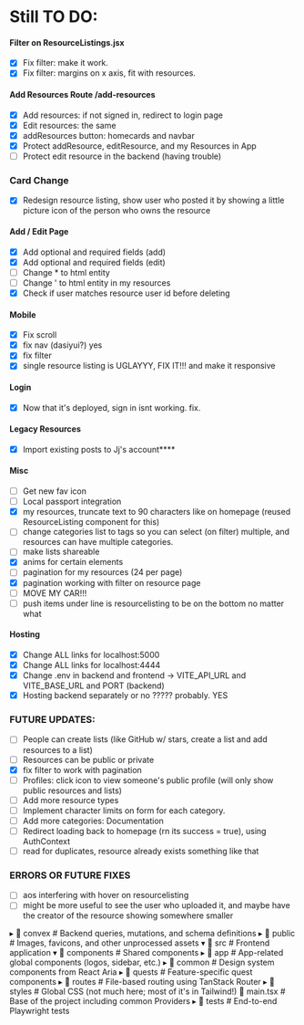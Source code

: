 # **Still TO DO:**

#### Filter on ResourceListings.jsx

* [X] Fix filter: make it work.
* [X] Fix filter: margins on x axis, fit with resources.

#### Add Resources Route /add-resources

* [X] Add resources: if not signed in, redirect to login page
* [X] Edit resources: the same
* [X] addResources button: homecards and navbar
* [X] Protect addResource, editResource, and my Resources in App
* [ ] Protect edit resource in the backend (having trouble)

### Card Change

* [X] Redesign resource listing, show user who posted it by showing a little picture icon of the person who owns the resource

#### Add / Edit Page

* [X] Add optional and required fields (add)
* [X] Add optional and required fields (edit)
* [ ] Change * to html entity
* [ ] Change ' to html entity in my resources
* [X] Check if user matches resource user id before deleting

#### Mobile

* [X] Fix scroll
* [X] fix nav (dasiyui?) yes
* [X] fix filter
* [X] single resource listing is UGLAYYY, FIX IT!!! and make it responsive

#### Login

* [X] Now that it's deployed, sign in isnt working. fix.

#### Legacy Resources

* [X] Import existing posts to Jj's account****

#### Misc

* [ ] Get new fav icon
* [ ] Local passport integration
* [X] my resources, truncate text to 90 characters like on homepage (reused ResourceListing component for this)
* [ ] change categories list to tags so you can select (on filter) multiple, and resources can have multiple categories.
* [ ] make lists shareable
* [X] anims for certain elements
* [ ] pagination for my resources (24 per page)
* [X] pagination working with filter on resource page
* [ ] MOVE MY CAR!!!
* [ ] push items under line is resourcelisting to be on the bottom no matter what

#### Hosting

* [X] Change ALL links for localhost:5000
* [X] Change ALL links for localhost:4444
* [X] Change .env in backend and frontend -> VITE_API_URL and VITE_BASE_URL and PORT (backend)
* [X] Hosting backend separately or no ????? probably. YES

### FUTURE UPDATES:

* [ ] People can create lists (like GitHub w/ stars, create a list and add resources to a list)
* [ ] Resources can be public or private
* [X] fix filter to work with pagination
* [ ] Profiles: click icon to view someone's public profile (will only show public resources and lists)
* [ ] Add more resource types
* [ ] Implement character limits on form for each category.
* [ ] Add more categories: Documentation
* [ ] Redirect loading back to homepage (rn its success = true), using AuthContext
* [ ] read for duplicates, resource already exists something like that

### ERRORS OR FUTURE FIXES

* [ ] aos interfering with hover on resourcelisting
* [ ] might be more useful to see the user who uploaded it, and maybe have the creator of the resource showing somewhere smaller

▸ 📂 convex         # Backend queries, mutations, and schema definitions
▸ 📂 public         # Images, favicons, and other unprocessed assets
▾ 📂 src            # Frontend application
▾ 📂 components   # Shared components
▸ 📂 app        # App-related global components (logos, sidebar, etc.)
▸ 📂 common     # Design system components from React Aria
▸ 📂 quests     # Feature-specific quest components
▸ 📂 routes       # File-based routing using TanStack Router
▸ 📂 styles       # Global CSS (not much here; most of it's in Tailwind!)
📄 main.tsx     # Base of the project including common Providers
▸ 📂 tests          # End-to-end Playwright tests
